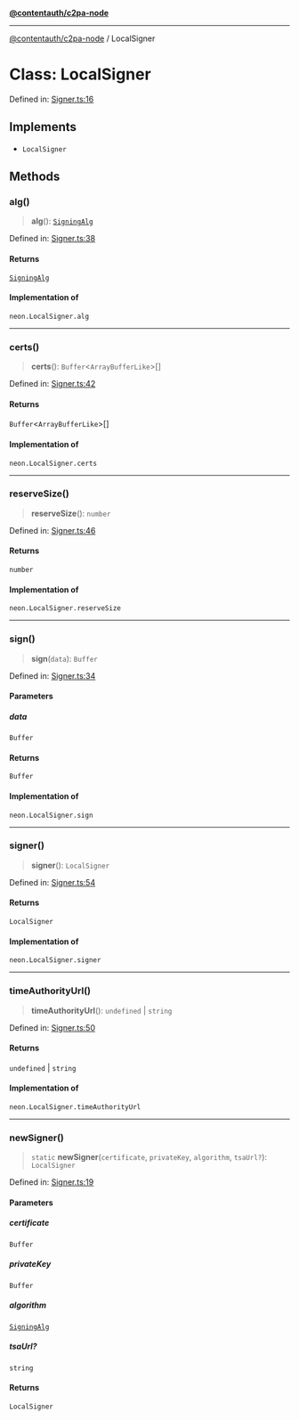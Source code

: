 [**@contentauth/c2pa-node**](../README.md)

***

[@contentauth/c2pa-node](../README.md) / LocalSigner

# Class: LocalSigner

Defined in: [Signer.ts:16](https://github.com/contentauth/c2pa-node-v2/blob/1df68df861d38a8c4eb7c634a613532727ec72d3/js-src/Signer.ts#L16)

## Implements

- `LocalSigner`

## Methods

### alg()

> **alg**(): [`SigningAlg`](../type-aliases/SigningAlg.md)

Defined in: [Signer.ts:38](https://github.com/contentauth/c2pa-node-v2/blob/1df68df861d38a8c4eb7c634a613532727ec72d3/js-src/Signer.ts#L38)

#### Returns

[`SigningAlg`](../type-aliases/SigningAlg.md)

#### Implementation of

`neon.LocalSigner.alg`

***

### certs()

> **certs**(): `Buffer`\<`ArrayBufferLike`\>[]

Defined in: [Signer.ts:42](https://github.com/contentauth/c2pa-node-v2/blob/1df68df861d38a8c4eb7c634a613532727ec72d3/js-src/Signer.ts#L42)

#### Returns

`Buffer`\<`ArrayBufferLike`\>[]

#### Implementation of

`neon.LocalSigner.certs`

***

### reserveSize()

> **reserveSize**(): `number`

Defined in: [Signer.ts:46](https://github.com/contentauth/c2pa-node-v2/blob/1df68df861d38a8c4eb7c634a613532727ec72d3/js-src/Signer.ts#L46)

#### Returns

`number`

#### Implementation of

`neon.LocalSigner.reserveSize`

***

### sign()

> **sign**(`data`): `Buffer`

Defined in: [Signer.ts:34](https://github.com/contentauth/c2pa-node-v2/blob/1df68df861d38a8c4eb7c634a613532727ec72d3/js-src/Signer.ts#L34)

#### Parameters

##### data

`Buffer`

#### Returns

`Buffer`

#### Implementation of

`neon.LocalSigner.sign`

***

### signer()

> **signer**(): `LocalSigner`

Defined in: [Signer.ts:54](https://github.com/contentauth/c2pa-node-v2/blob/1df68df861d38a8c4eb7c634a613532727ec72d3/js-src/Signer.ts#L54)

#### Returns

`LocalSigner`

#### Implementation of

`neon.LocalSigner.signer`

***

### timeAuthorityUrl()

> **timeAuthorityUrl**(): `undefined` \| `string`

Defined in: [Signer.ts:50](https://github.com/contentauth/c2pa-node-v2/blob/1df68df861d38a8c4eb7c634a613532727ec72d3/js-src/Signer.ts#L50)

#### Returns

`undefined` \| `string`

#### Implementation of

`neon.LocalSigner.timeAuthorityUrl`

***

### newSigner()

> `static` **newSigner**(`certificate`, `privateKey`, `algorithm`, `tsaUrl?`): `LocalSigner`

Defined in: [Signer.ts:19](https://github.com/contentauth/c2pa-node-v2/blob/1df68df861d38a8c4eb7c634a613532727ec72d3/js-src/Signer.ts#L19)

#### Parameters

##### certificate

`Buffer`

##### privateKey

`Buffer`

##### algorithm

[`SigningAlg`](../type-aliases/SigningAlg.md)

##### tsaUrl?

`string`

#### Returns

`LocalSigner`
